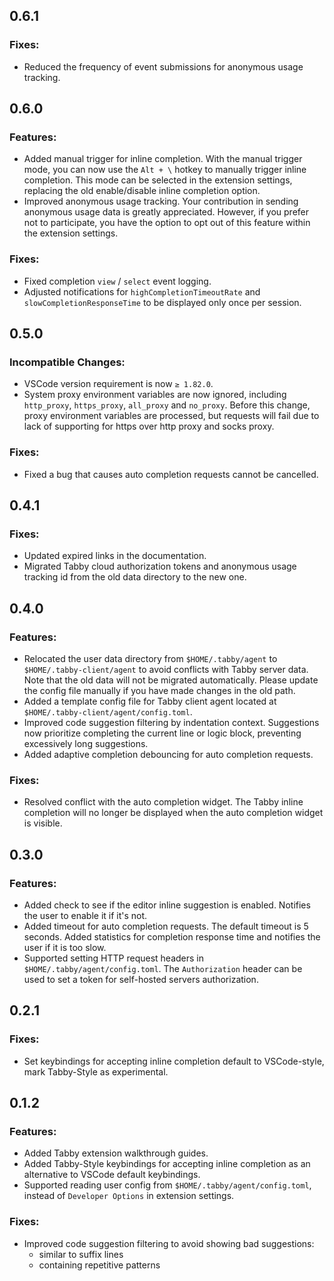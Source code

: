 ## 0.6.1

### Fixes:

- Reduced the frequency of event submissions for anonymous usage tracking.

## 0.6.0

### Features:

- Added manual trigger for inline completion. With the manual trigger mode, you can now use the `Alt + \` hotkey to manually trigger inline completion. This mode can be selected in the extension settings, replacing the old enable/disable inline completion option.
- Improved anonymous usage tracking. Your contribution in sending anonymous usage data is greatly appreciated. However, if you prefer not to participate, you have the option to opt out of this feature within the extension settings.

### Fixes:

- Fixed completion `view` / `select` event logging.
- Adjusted notifications for `highCompletionTimeoutRate` and `slowCompletionResponseTime` to be displayed only once per session.

## 0.5.0

### Incompatible Changes:

- VSCode version requirement is now `≥ 1.82.0`.
- System proxy environment variables are now ignored, including `http_proxy`, `https_proxy`, `all_proxy` and `no_proxy`. Before this change, proxy environment variables are processed, but requests will fail due to lack of supporting for https over http proxy and socks proxy.

### Fixes:

- Fixed a bug that causes auto completion requests cannot be cancelled.

## 0.4.1

### Fixes:

- Updated expired links in the documentation.
- Migrated Tabby cloud authorization tokens and anonymous usage tracking id from the old data directory to the new one.

## 0.4.0

### Features:

- Relocated the user data directory from `$HOME/.tabby/agent` to `$HOME/.tabby-client/agent` to avoid conflicts with Tabby server data. Note that the old data will not be migrated automatically. Please update the config file manually if you have made changes in the old path.
- Added a template config file for Tabby client agent located at `$HOME/.tabby-client/agent/config.toml`.
- Improved code suggestion filtering by indentation context. Suggestions now prioritize completing the current line or logic block, preventing excessively long suggestions.
- Added adaptive completion debouncing for auto completion requests.

### Fixes:

- Resolved conflict with the auto completion widget. The Tabby inline completion will no longer be displayed when the auto completion widget is visible.

## 0.3.0

### Features:

- Added check to see if the editor inline suggestion is enabled. Notifies the user to enable it if it's not.
- Added timeout for auto completion requests. The default timeout is 5 seconds. Added statistics for completion response time and notifies the user if it is too slow.
- Supported setting HTTP request headers in `$HOME/.tabby/agent/config.toml`. The `Authorization` header can be used to set a token for self-hosted servers authorization.

## 0.2.1

### Fixes:

- Set keybindings for accepting inline completion default to VSCode-style, mark Tabby-Style as experimental.

## 0.1.2

### Features:

- Added Tabby extension walkthrough guides.
- Added Tabby-Style keybindings for accepting inline completion as an alternative to VSCode default keybindings.
- Supported reading user config from `$HOME/.tabby/agent/config.toml`, instead of `Developer Options` in extension settings.

### Fixes:

- Improved code suggestion filtering to avoid showing bad suggestions:
  - similar to suffix lines
  - containing repetitive patterns
